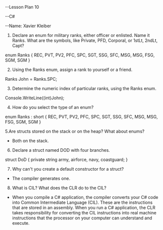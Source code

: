 --Lesson Plan 10

--C#

--Name: Xavier Kleiber

1. Declare an enum for military ranks, either officer or enlisted. Name it Ranks. What are the symbols, like Private, PFD, Corporal, or 1stLt, 2ndLt, Capt?

enum Ranks
{
  REC, PVT, PV2, PFC, SPC, SGT,
  SSG, SFC, MSG, MSG, FSG, SGM, SGM
}

2. Using the Ranks enum, assign a rank to yourself or a friend.
 
  Ranks John = Ranks.SPC;

3. Determine the numeric index of particular ranks, using the Ranks enum.

  Console.WriteLine((int)John);

4. How do you select the type of an enum?

enum Ranks : short 
{
  REC, PVT, PV2, PFC, SPC, SGT,
  SSG, SFC, MSG, MSG, FSG, SGM, SGM 
}

5.Are structs stored on the stack or on the heap? What about enums?
 - Both on the stack.

6. Declare a struct named DOD with four branches.

struct DoD
{
  private string army, airforce, navy, coastguard;
}

7. Why can't you create a default constructor for a struct?
 - The compiler generates one.

8. What is CIL? What does the CLR do to the CIL?
 - When you compile a C# application, the compiler converts your C# code into Common Intermediate Language (CIL). These are the instructions that are stored in an assembly. When you run a C# application, the CLR takes responsibility for converting the CIL instructions into real machine instructions that the processor on your computer can understand and execute.